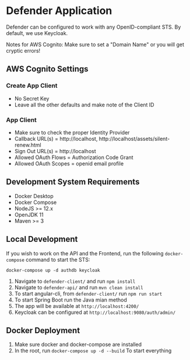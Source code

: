 # Defender Application

Defender can be configured to work with any OpenID-compliant STS. By default, we use Keycloak.

Notes for AWS Cognito: Make sure to set a "Domain Name" or you will get cryptic errors!

## AWS Cognito Settings

### Create App Client

* No Secret Key
* Leave all the other defaults and make note of the Client ID

### App Client

* Make sure to check the proper Identity Provider
* Callback URL(s) = http://localhost, http://localhost/assets/silent-renew.html
* Sign Out URL(s) = http://localhost
* Allowed OAuth Flows = Authorization Code Grant
* Allowed OAuth Scopes = openid email profile

## Development System Requirements

* Docker Desktop
* Docker Compose
* NodeJS >= 12.x
* OpenJDK 11
* Maven >= 3

## Local Development

If you wish to work on the API and the Frontend, run the following `docker-compose` command to start the STS:

`docker-compose up -d authdb keycloak`

1. Navigate to `defender-client/` and run `npm install`
2. Navigate to `defender-api/` and run `mvn clean install`
3. To start angular-cli, from `defender-client/` run `npm run start`
4. To start Spring Boot run the Java mian method
5. The app will be available at `http://localhost:4200/`
6. Keycloak can be configured at `http://localhost:9080/auth/admin/`

## Docker Deployment

1. Make sure docker and docker-compose are installed
2. In the root, run `docker-compose up -d --build` To start everything
